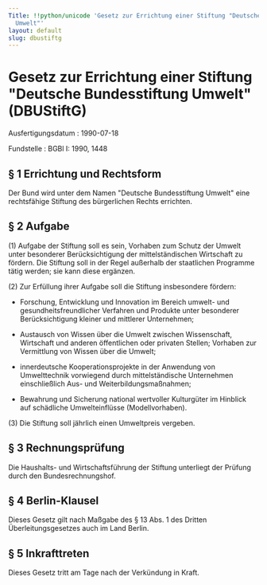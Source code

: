 ```yaml
---
Title: !!python/unicode 'Gesetz zur Errichtung einer Stiftung "Deutsche Bundesstiftung
  Umwelt"'
layout: default
slug: dbustiftg
---
```


# Gesetz zur Errichtung einer Stiftung "Deutsche Bundesstiftung Umwelt" (DBUStiftG)

Ausfertigungsdatum
:   1990-07-18

Fundstelle
:   BGBl I: 1990, 1448



## § 1 Errichtung und Rechtsform

Der Bund wird unter dem Namen "Deutsche Bundesstiftung Umwelt" eine
rechtsfähige Stiftung des bürgerlichen Rechts errichten.


## § 2 Aufgabe

(1) Aufgabe der Stiftung soll es sein, Vorhaben zum Schutz der Umwelt
unter besonderer Berücksichtigung der mittelständischen Wirtschaft zu
fördern. Die Stiftung soll in der Regel außerhalb der staatlichen
Programme tätig werden; sie kann diese ergänzen.

(2) Zur Erfüllung ihrer Aufgabe soll die Stiftung insbesondere
fördern:

-   Forschung, Entwicklung und Innovation im Bereich umwelt- und
    gesundheitsfreundlicher Verfahren und Produkte unter besonderer
    Berücksichtigung kleiner und mittlerer Unternehmen;


-   Austausch von Wissen über die Umwelt zwischen Wissenschaft, Wirtschaft
    und anderen öffentlichen oder privaten Stellen; Vorhaben zur
    Vermittlung von Wissen über die Umwelt;


-   innerdeutsche Kooperationsprojekte in der Anwendung von Umwelttechnik
    vorwiegend durch mittelständische Unternehmen einschließlich Aus- und
    Weiterbildungsmaßnahmen;


-   Bewahrung und Sicherung national wertvoller Kulturgüter im Hinblick
    auf schädliche Umwelteinflüsse (Modellvorhaben).




(3) Die Stiftung soll jährlich einen Umweltpreis vergeben.


## § 3 Rechnungsprüfung

Die Haushalts- und Wirtschaftsführung der Stiftung unterliegt der
Prüfung durch den Bundesrechnungshof.


## § 4 Berlin-Klausel

Dieses Gesetz gilt nach Maßgabe des § 13 Abs. 1 des Dritten
Überleitungsgesetzes auch im Land Berlin.


## § 5 Inkrafttreten

Dieses Gesetz tritt am Tage nach der Verkündung in Kraft.

